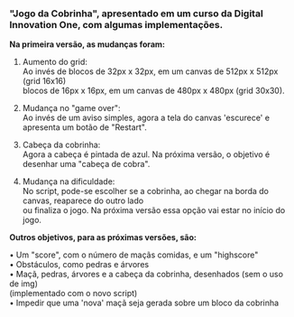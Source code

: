 <h3>"Jogo da Cobrinha", apresentado em um curso da Digital Innovation One, com algumas implementações.</h3>

<b>Na primeira versão, as mudanças foram:</b>

  1. Aumento do grid:<br>
  Ao invés de blocos de 32px x 32px, em um canvas de 512px x 512px (grid 16x16)<br>
  blocos de 16px x 16px, em um canvas de 480px x 480px (grid 30x30).
  
  2. Mudança no "game over":<br>
  Ao invés de um aviso simples, agora a tela do canvas 'escurece' e apresenta um botão de "Restart".
  
  3. Cabeça da cobrinha:<br>
  Agora a cabeça é pintada de azul. Na próxima versão, o objetivo é desenhar uma "cabeça de cobra".
  
  4. Mudança na dificuldade:<br>
  No script, pode-se escolher se a cobrinha, ao chegar na borda do canvas, reaparece do outro lado<br>
  ou finaliza o jogo. Na próxima versão essa opção vai estar no início do jogo.
  
<b>Outros objetivos, para as próximas versões, são:</b>

  • Um "score", com o número de maçãs comidas, e um "highscore"<br>
  • Obstáculos, como pedras e árvores<br>
  • Maçã, pedras, árvores e a cabeça da cobrinha, desenhados (sem o uso de img)<br>
    (implementado com o novo script)<br>
  • Impedir que uma 'nova' maçã seja gerada sobre um bloco da cobrinha<br>
